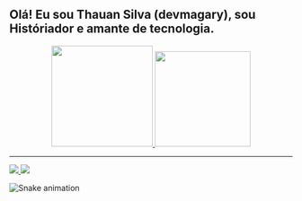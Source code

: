 ## Olá! Eu sou Thauan Silva (devmagary), sou Históriador e amante de tecnologia.
<div align="center">
    <a href="https://github.com/devmagary">
    <img height="180em" src="https://github-readme-stats.vercel.app/api?username=devmagary&count_private=true&show_icons=true&theme=dracula&custom_title=DevMagary&include_all_commits=true">
    <img height="170em" src="https://github-readme-stats.vercel.app/api/top-langs/?username=devmagary&theme=dracula&layout=compact">
</div>

---

<div>
    <a href="https://www.instagram.com/dev.magary" target="_blank"><img src="https://img.shields.io/badge/-Instagram-%23E4405F?style=for-the-badge&logo=instagram&logoColor=white" target="_blank">
    <a href = "mailto:dev.magary@gmail.com"><img src="https://img.shields.io/badge/-Gmail-%23333?style=for-the-badge&logo=gmail&logoColor=white" target="_blank"></a>
</div>

  ![Snake animation](https://github.com/devmagary/devmagary/blob/output/github-contribution-grid-snake.svg)

